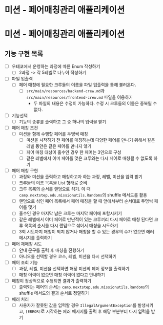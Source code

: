 # 미션 - 페어매칭관리 애플리케이션

# 미션 - 페어매칭관리 애플리케이션

## 기능 구현 목록

- [ ] 우테코에서 운영하는 과정에 따른 Enum 작성하기
    - [ ] 2과정 -> 각 5레벨로 나누어 작성하기
- [ ] 파일 입출력
    - [ ] 페어 매칭에 필요한 크루들의 이름을 파일 입출력을 통해 불러온다.
        - [ ] `src/main/resources/backend-crew.md`과 `src/main/resources/frontend-crew.md` 파일을 이용하기
            - 두 파일의 내용은 수정이 가능하다. 수정 시 크루들의 이름은 중복될 수 없다.
- [ ] 기능선택
    - [ ] 기능의 종류를 출력하고 그 중 하나의 입력을 받기
- [ ] 페어 매칭 조건
    - [ ] 미션을 함께 수행할 페어를 두명씩 매칭
        - [ ] 미션을 시작하기 전 페어를 매칭하는데 다양한 페어를 만나기 위해서 같은 레벨 동안은 같은 페어를 만나지 않기
        - [ ] 페어 매칭 대상이 홀수인 경우 한 페어는 3인으로 구성
        - [ ] 같은 레벨에서 이미 페어를 맺은 크루와는 다시 페어로 매칭될 수 없도록 하기
- [ ] 페어 매칭 구현
    - [ ] 과정와 미션을 출력하고 매칭하고자 하는 과정, 레벨, 미션을 입력 받기
    - [ ] 크루들의 이름 목록을 List<String> 형태로 준비
    - [ ] 크루 목록의 순서를 랜덤으로 섞기. 이 때 `camp.nextstep.edu.missionutils.Randoms`의 shuffle 메서드를 활용
    - [ ] 랜덤으로 섞인 페어 목록에서 페어 매칭을 할 때 앞에서부터 순서대로 두명씩 페어를 맺기
    - [ ] 홀수인 경우 마지막 남은 크루는 마지막 페어에 포함시키기
    - [ ] 같은 레벨에서 이미 페어로 만난적이 있는 크루끼리 다시 페어로 매칭 된다면 크루 목록의 순서를 다시 랜덤으로 섞어서 매칭을 시도하기
    - [ ] 3회 시도까지 매칭이 되지 않거나 매칭을 할 수 있는 경우의 수가 없으면 에러 메시지를 출력하기
- [ ] 페어 재매칭 시도
    - [ ] 안내 문구를 출력 후 매칭을 진행하기
    - [ ] 아니오를 선택할 경우 코스, 레벨, 미션을 다시 선택하기
- [ ] 페어 조회 기능
    - [ ] 과정, 레벨, 미션을 선택하면 해당 미션의 페어 정보를 출력하기
    - [ ] 매칭 이력이 없으면 매칭 이력이 없다고 안내하기
- [ ] 매칭이 정상적으로 수행되면 결과가 출력하기
    - [ ] 출력되는 페어의 순서는 `camp.nextstep.edu.missionutils.Randoms`의 shuffle 메서드의 결과 순서로 정렬하기
- [ ] 에러 처리
    - [ ] 사용자가 잘못된 값을 입력할 경우 `IllegalArgumentException`를 발생시키고, `[ERROR]`로 시작하는 에러 메시지를 출력 후 해당 부분부터 다시 입력을 받기
